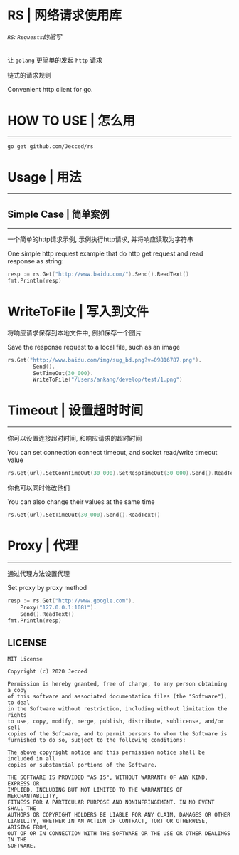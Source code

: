 # RS | 网络请求使用库

###### `RS`: `Requests`的缩写

让 `golang` 更简单的发起 `http` 请求

链式的请求规则

Convenient http client for go.

# HOW TO USE | 怎么用
---
```shell
go get github.com/Jecced/rs
```

# Usage | 用法
---
## Simple Case | 简单案例
---
一个简单的http请求示例, 示例执行http请求, 并将响应读取为字符串 

One simple http request example that do http get request and read response as string:
```go
resp := rs.Get("http://www.baidu.com/").Send().ReadText()
fmt.Println(resp)
```

# WriteToFile | 写入到文件
将响应请求保存到本地文件中, 例如保存一个图片

Save the response request to a local file, such as an image
```go
rs.Get("http://www.baidu.com/img/sug_bd.png?v=09816787.png").
		Send().
		SetTimeOut(30_000).
		WriteToFile("/Users/ankang/develop/test/1.png")
```

# Timeout | 设置超时时间
---
你可以设置连接超时时间, 和响应请求的超时时间

You can set connection connect timeout, and socket read/write timeout value
```go
rs.Get(url).SetConnTimeOut(30_000).SetRespTimeOut(30_000).Send().ReadText()
```

你也可以同时修改他们

You can also change their values at the same time
```go
rs.Get(url).SetTimeOut(30_000).Send().ReadText()
```

# Proxy | 代理
---
通过代理方法设置代理

Set proxy by proxy method
```go
resp := rs.Get("http://www.google.com").
    Proxy("127.0.0.1:1081").
    Send().ReadText()
fmt.Println(resp)
```




## LICENSE

    MIT License
    
    Copyright (c) 2020 Jecced
    
    Permission is hereby granted, free of charge, to any person obtaining a copy
    of this software and associated documentation files (the "Software"), to deal
    in the Software without restriction, including without limitation the rights
    to use, copy, modify, merge, publish, distribute, sublicense, and/or sell
    copies of the Software, and to permit persons to whom the Software is
    furnished to do so, subject to the following conditions:
    
    The above copyright notice and this permission notice shall be included in all
    copies or substantial portions of the Software.
    
    THE SOFTWARE IS PROVIDED "AS IS", WITHOUT WARRANTY OF ANY KIND, EXPRESS OR
    IMPLIED, INCLUDING BUT NOT LIMITED TO THE WARRANTIES OF MERCHANTABILITY,
    FITNESS FOR A PARTICULAR PURPOSE AND NONINFRINGEMENT. IN NO EVENT SHALL THE
    AUTHORS OR COPYRIGHT HOLDERS BE LIABLE FOR ANY CLAIM, DAMAGES OR OTHER
    LIABILITY, WHETHER IN AN ACTION OF CONTRACT, TORT OR OTHERWISE, ARISING FROM,
    OUT OF OR IN CONNECTION WITH THE SOFTWARE OR THE USE OR OTHER DEALINGS IN THE
    SOFTWARE.